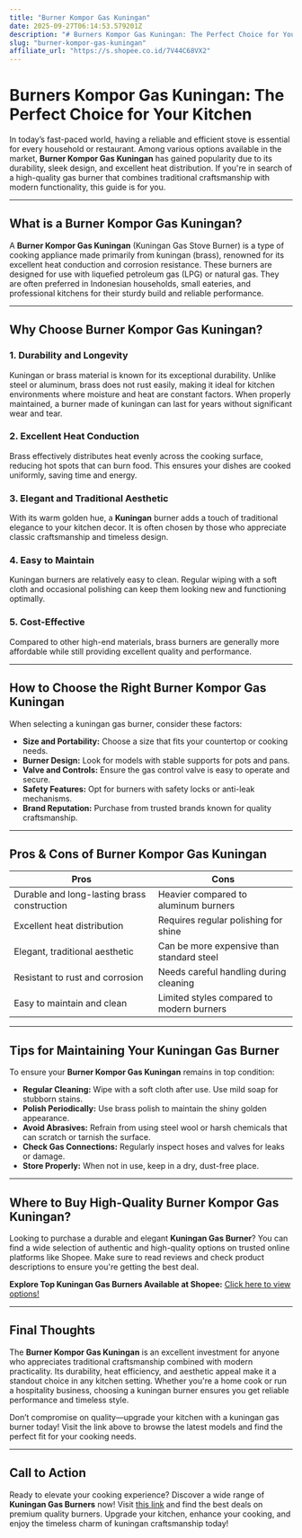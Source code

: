 ```yaml
---
title: "Burner Kompor Gas Kuningan"
date: 2025-09-27T06:14:53.579201Z
description: "# Burners Kompor Gas Kuningan: The Perfect Choice for Your Kitchen..."
slug: "burner-kompor-gas-kuningan"
affiliate_url: "https://s.shopee.co.id/7V44C68VX2"
---
```

# Burners Kompor Gas Kuningan: The Perfect Choice for Your Kitchen

In today’s fast-paced world, having a reliable and efficient stove is essential for every household or restaurant. Among various options available in the market, **Burner Kompor Gas Kuningan** has gained popularity due to its durability, sleek design, and excellent heat distribution. If you're in search of a high-quality gas burner that combines traditional craftsmanship with modern functionality, this guide is for you.

---

## What is a Burner Kompor Gas Kuningan?

A **Burner Kompor Gas Kuningan** (Kuningan Gas Stove Burner) is a type of cooking appliance made primarily from kuningan (brass), renowned for its excellent heat conduction and corrosion resistance. These burners are designed for use with liquefied petroleum gas (LPG) or natural gas. They are often preferred in Indonesian households, small eateries, and professional kitchens for their sturdy build and reliable performance.

---

## Why Choose Burner Kompor Gas Kuningan?

### 1. Durability and Longevity

Kuningan or brass material is known for its exceptional durability. Unlike steel or aluminum, brass does not rust easily, making it ideal for kitchen environments where moisture and heat are constant factors. When properly maintained, a burner made of kuningan can last for years without significant wear and tear.

### 2. Excellent Heat Conduction

Brass effectively distributes heat evenly across the cooking surface, reducing hot spots that can burn food. This ensures your dishes are cooked uniformly, saving time and energy.

### 3. Elegant and Traditional Aesthetic

With its warm golden hue, a **Kuningan** burner adds a touch of traditional elegance to your kitchen decor. It is often chosen by those who appreciate classic craftsmanship and timeless design.

### 4. Easy to Maintain

Kuningan burners are relatively easy to clean. Regular wiping with a soft cloth and occasional polishing can keep them looking new and functioning optimally.

### 5. Cost-Effective

Compared to other high-end materials, brass burners are generally more affordable while still providing excellent quality and performance.

---

## How to Choose the Right Burner Kompor Gas Kuningan

When selecting a kuningan gas burner, consider these factors:

- **Size and Portability:** Choose a size that fits your countertop or cooking needs.
- **Burner Design:** Look for models with stable supports for pots and pans.
- **Valve and Controls:** Ensure the gas control valve is easy to operate and secure.
- **Safety Features:** Opt for burners with safety locks or anti-leak mechanisms.
- **Brand Reputation:** Purchase from trusted brands known for quality craftsmanship.

---

## Pros & Cons of Burner Kompor Gas Kuningan

| **Pros**                                      | **Cons**                                    |
|----------------------------------------------|----------------------------------------------|
| Durable and long-lasting brass construction | Heavier compared to aluminum burners       |
| Excellent heat distribution                  | Requires regular polishing for shine       |
| Elegant, traditional aesthetic             | Can be more expensive than standard steel  |
| Resistant to rust and corrosion             | Needs careful handling during cleaning    |
| Easy to maintain and clean                   | Limited styles compared to modern burners|

---

## Tips for Maintaining Your Kuningan Gas Burner

To ensure your **Burner Kompor Gas Kuningan** remains in top condition:

- **Regular Cleaning:** Wipe with a soft cloth after use. Use mild soap for stubborn stains.
- **Polish Periodically:** Use brass polish to maintain the shiny golden appearance.
- **Avoid Abrasives:** Refrain from using steel wool or harsh chemicals that can scratch or tarnish the surface.
- **Check Gas Connections:** Regularly inspect hoses and valves for leaks or damage.
- **Store Properly:** When not in use, keep in a dry, dust-free place.

---

## Where to Buy High-Quality Burner Kompor Gas Kuningan?

Looking to purchase a durable and elegant **Kuningan Gas Burner**? You can find a wide selection of authentic and high-quality options on trusted online platforms like Shopee. Make sure to read reviews and check product descriptions to ensure you're getting the best deal.

**Explore Top Kuningan Gas Burners Available at Shopee:** [Click here to view options!](https://s.shopee.co.id/7V44C68VX2)

---

## Final Thoughts

The **Burner Kompor Gas Kuningan** is an excellent investment for anyone who appreciates traditional craftsmanship combined with modern practicality. Its durability, heat efficiency, and aesthetic appeal make it a standout choice in any kitchen setting. Whether you're a home cook or run a hospitality business, choosing a kuningan burner ensures you get reliable performance and timeless style.

Don’t compromise on quality—upgrade your kitchen with a kuningan gas burner today! Visit the link above to browse the latest models and find the perfect fit for your cooking needs.

---

## Call to Action

Ready to elevate your cooking experience? Discover a wide range of **Kuningan Gas Burners** now! Visit [this link](https://s.shopee.co.id/7V44C68VX2) and find the best deals on premium quality burners. Upgrade your kitchen, enhance your cooking, and enjoy the timeless charm of kuningan craftsmanship today!